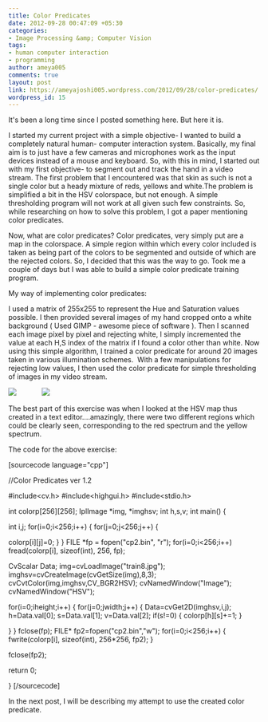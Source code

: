 ```yaml
---
title: Color Predicates
date: 2012-09-28 00:47:09 +05:30
categories:
- Image Processing &amp; Computer Vision
tags:
- human computer interaction
- programming
author: ameya005
comments: true
layout: post
link: https://ameyajoshi005.wordpress.com/2012/09/28/color-predicates/
wordpress_id: 15
---
```


It's been a long time since I posted something here. But here it is.

I started my current project with a simple objective- I wanted to build a completely natural human- computer interaction system. Basically, my final aim is to just have a few cameras and microphones work as the input devices instead of a mouse and keyboard. So, with this in mind, I started out with my first objective- to segment out and track the hand in a video stream.
The first problem that I encountered was that skin as such is not a single color but a heady mixture of reds, yellows and white.The problem is simplified a bit in the HSV colorspace, but not enough. A simple thresholding program will not work at all given such few constraints. So, while researching on how to solve this problem, I got a paper mentioning color predicates.

Now, what are color predicates? Color predicates, very simply put are a map in the colorspace. A simple region within which every color included is taken as being part of the colors to be segmented and outside of which are the rejected colors. So, I decided that this was the way to go. Took me a couple of days but I was able to build a simple color predicate training program.

My way of implementing color predicates:

I used a matrix of 255x255 to represent the Hue and Saturation values possible. I then provided several images of my hand cropped onto a white background ( Used GIMP - awesome piece of software ). Then I scanned each image pixel by pixel and rejecting white, I simply incremented the value at each H,S index of the matrix if I found a color other than white. Now using this simple algorithm, I trained a color predicate for around 20 images taken in various illumination schemes.  With a few manipulations for rejecting low values, I then used the color predicate for simple thresholding of images in my video stream.

[![](http://ameyajoshi005.files.wordpress.com/2012/09/handtrain2.jpg?w=300)](http://ameyajoshi005.files.wordpress.com/2012/09/handtrain2.jpg)             [![](http://ameyajoshi005.files.wordpress.com/2012/09/handtrain3.jpg?w=300)](http://ameyajoshi005.files.wordpress.com/2012/09/handtrain3.jpg)

The best part of this exercise was when I looked at the HSV map thus created in a text editor....amazingly, there were two different regions which could be clearly seen, corresponding to the red spectrum and the yellow spectrum.

The code for the above exercise:

[sourcecode language="cpp"]

//Color Predicates ver 1.2

#include<cv.h>
#include<highgui.h>
#include<stdio.h>

int colorp[256][256];
IplImage *img, *imghsv;
int h,s,v;
int main()
{

int i,j;
for(i=0;i<256;i++)
{
for(j=0;j<256;j++)
{

colorp[i][j]=0;
}
}
FILE *fp = fopen("cp2.bin", "r");
for(i=0;i<256;i++)
fread(colorp[i], sizeof(int), 256, fp);

CvScalar Data;
img=cvLoadImage("train8.jpg");
imghsv=cvCreateImage(cvGetSize(img),8,3);
cvCvtColor(img,imghsv,CV_BGR2HSV);
cvNamedWindow("Image");
cvNamedWindow("HSV");

for(i=0;i<img->height;i++)
{
for(j=0;j<img->width;j++)
{
Data=cvGet2D(imghsv,i,j);
h=Data.val[0];
s=Data.val[1];
v=Data.val[2];
if(s!=0)
{
colorp[h][s]+=1;
}

}
}
fclose(fp);
FILE* fp2=fopen("cp2.bin","w");
for(i=0;i<256;i++)
{
fwrite(colorp[i], sizeof(int), 256*256, fp2);
}

fclose(fp2);

return 0;

}
[/sourcecode]

In the next post, I will be describing my attempt to use the created color predicate.
